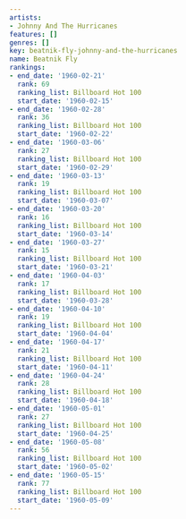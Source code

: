 ```yaml
---
artists:
- Johnny And The Hurricanes
features: []
genres: []
key: beatnik-fly-johnny-and-the-hurricanes
name: Beatnik Fly
rankings:
- end_date: '1960-02-21'
  rank: 69
  ranking_list: Billboard Hot 100
  start_date: '1960-02-15'
- end_date: '1960-02-28'
  rank: 36
  ranking_list: Billboard Hot 100
  start_date: '1960-02-22'
- end_date: '1960-03-06'
  rank: 27
  ranking_list: Billboard Hot 100
  start_date: '1960-02-29'
- end_date: '1960-03-13'
  rank: 19
  ranking_list: Billboard Hot 100
  start_date: '1960-03-07'
- end_date: '1960-03-20'
  rank: 16
  ranking_list: Billboard Hot 100
  start_date: '1960-03-14'
- end_date: '1960-03-27'
  rank: 15
  ranking_list: Billboard Hot 100
  start_date: '1960-03-21'
- end_date: '1960-04-03'
  rank: 17
  ranking_list: Billboard Hot 100
  start_date: '1960-03-28'
- end_date: '1960-04-10'
  rank: 19
  ranking_list: Billboard Hot 100
  start_date: '1960-04-04'
- end_date: '1960-04-17'
  rank: 21
  ranking_list: Billboard Hot 100
  start_date: '1960-04-11'
- end_date: '1960-04-24'
  rank: 28
  ranking_list: Billboard Hot 100
  start_date: '1960-04-18'
- end_date: '1960-05-01'
  rank: 27
  ranking_list: Billboard Hot 100
  start_date: '1960-04-25'
- end_date: '1960-05-08'
  rank: 56
  ranking_list: Billboard Hot 100
  start_date: '1960-05-02'
- end_date: '1960-05-15'
  rank: 77
  ranking_list: Billboard Hot 100
  start_date: '1960-05-09'
---
```


